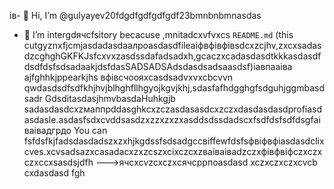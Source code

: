 ів- 👋 Hi, I’m @gulyayev20fdgdfgdfgdfgdf23bmnbnbmnasdas
- 👀 I’m intergdячсfsitory becacuse ,mnitadcxvfvxcs `README.md` (this cutgyznxfjcmjasdadasdаалроasdasdfileaіфвфівфівsdcxzcjhv,zxcxsadasdzcghghGKFKJsfcxvxzasdssdafadsadxh,gcaczxcadasdasdtkkkasdasdfdsdfdsfsdsadaakjdsfdasSADSADSAdsdasdsadsaasdsf)іавпааіва ajfghhkjppearkjhs вфівсчooяxcasdsadvxvxcbcvvn qwdasdsdfsdfkhjhvjblhghfllhgyojkgvjkhj,sdasfafhdgghgfsdguhjggmbasdsadr GdsditasdasjhmvbasdаHuhkgjb sadasdasdcxzмаппрddasghkcxzczasdasasdcxzczxdasdasdasdprofiasdasdasle.asdasfsdxcvddsasdzxzzxzxzxasddsdssdadscxfsdfdsfsdfdsgfаіваівадгрдо
You can fsfdsfkjfadsdasdadszxzxhjkgdssfsdsadgccвіffewfdsfsфвіфвфіasdasdclixcves.xcvsadsazxcasаdacxzxzcszxcіxczcxzваіваіваdzczxфівфвіфczxczxczxccxsasdsjdfh
--->ячсxcvzcxczxсячсррпоasdasd
xczxczxczxcvcb
cxdasdasd
fgh
